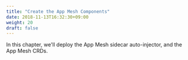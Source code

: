 ```yaml
---
title: "Create the App Mesh Components"
date: 2018-11-13T16:32:30+09:00
weight: 20
draft: false
---
```


In this chapter, we'll deploy the App Mesh sidecar auto-injector, and the App Mesh CRDs.
